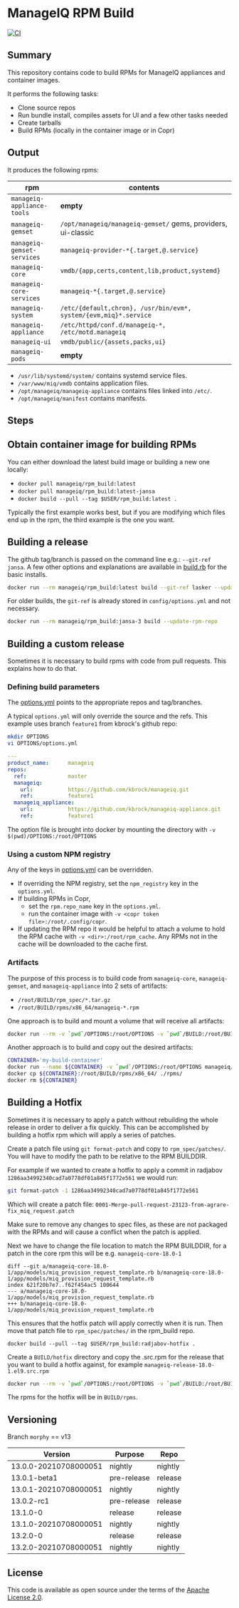 # ManageIQ RPM Build

[![CI](https://github.com/ManageIQ/manageiq-rpm_build/actions/workflows/ci.yaml/badge.svg?branch=master)](https://github.com/ManageIQ/manageiq-rpm_build/actions/workflows/ci.yaml)

## Summary

This repository contains code to build RPMs for ManageIQ appliances and container images.

It performs the following tasks:

  * Clone source repos
  * Run bundle install, compiles assets for UI and a few other tasks needed
  * Create tarballs
  * Build RPMs (locally in the container image or in Copr)

## Output

It produces the following rpms:

| rpm                        | contents                                                          |
|----------------------------|-------------------------------------------------------------------|
| `manageiq-appliance-tools` | **empty**                                                         |
| `manageiq-gemset`          | `/opt/manageiq/manageiq-gemset/` gems, providers, ui-classic      |
| `manageiq-gemset-services` | `manageiq-provider-*{.target,@.service}`                          |
| `manageiq-core`            | `vmdb/{app,certs,content,lib,product,systemd}`                    |
| `manageiq-core-services`   | `manageiq-*{.target,@.service}`                                   |
| `manageiq-system`          | `/etc/{default,chron}, /usr/bin/evm*, system/{evm,miq}*.service`  |
| `manageiq-appliance`       | `/etc/httpd/conf.d/manageiq-*, /etc/motd.manageiq`                |
| `manageiq-ui`              | `vmdb/public/{assets,packs,ui}`                                   |
| `manageiq-pods`            | **empty**                                                         |

* `/usr/lib/systemd/system/` contains systemd service files.
* `/var/www/miq/vmdb` contains application files.
* `/opt/manageiq/manageiq-appliance` contains files linked into `/etc/`.
* `/opt/manageiq/manifest` contains manifests.

## Steps

## Obtain container image for building RPMs

You can either download the latest build image or building a new one locally:

  - `docker pull manageiq/rpm_build:latest`
  - `docker pull manageiq/rpm_build:latest-jansa`
  - `docker build --pull --tag $USER/rpm_build:latest .`

Typically the first example works best, but if you are modifying which files end up in the rpm, the third example is the one you want.

## Building a release

The github tag/branch is passed on the command line e.g.: `--git-ref jansa`. A few other options and explanations are available in [build.rb](blob/master/bin/build.rb#L8) for the basic installs.


```sh
docker run --rm manageiq/rpm_build:latest build --git-ref lasker --update-rpm-repo
```

For older builds, the `git-ref` is already stored in `config/options.yml` and not necessary.

```sh
docker run --rm manageiq/rpm_build:jansa-3 build --update-rpm-repo
```

## Building a custom release

Sometimes it is necessary to build rpms with code from pull requests. This explains how to do that.

### Defining build parameters

The [options.yml](blob/master/config/options.yml) points to the appropriate repos and tag/branches.

A typical `options.yml` will only override the source and the refs. This example uses branch `feature1` from kbrock's github repo:

```sh
mkdir OPTIONS
vi OPTIONS/options.yml
```

```yaml
---
product_name:      manageiq
repos:
  ref:             master
  manageiq:
    url:           https://github.com/kbrock/manageiq.git
    ref:           feature1
  manageiq_appliance:
    url:           https://github.com/kbrock/manageiq-appliance.git
    ref:           feature1
```

The option file is brought into docker by mounting the directory with `-v $(pwd)/OPTIONS:/root/OPTIONS`

### Using a custom NPM registry

Any of the keys in [options.yml](blob/master/config/options.yml) can be overridden.

   - If overriding the NPM registry, set the `npm_registry` key in the `options.yml`.
   - If building RPMs in Copr,
     - set the `rpm.repo_name` key in the `options.yml`.
     - run the container image with `-v <copr token file>:/root/.config/copr`.
   - If updating the RPM repo it would be helpful to attach a volume to hold the RPM cache with `-v <dir>:/root/rpm_cache`.
     Any RPMs not in the cache will be downloaded to the cache first.

### Artifacts

The purpose of this process is to build code from `manageiq-core`, `manageiq-gemset`, and `manageiq-appliance` into 2 sets of artifacts:

- `/root/BUILD/rpm_spec/*.tar.gz`
- `/root/BUILD/rpms/x86_64/manageiq-*.rpm`

One approach is to build and mount a volume that will receive all artifacts:

```sh
docker run --rm -v `pwd`/OPTIONS:/root/OPTIONS -v `pwd`/BUILD:/root/BUILD manageiq/rpm_build:latest build
```

Another approach is to build and copy out the desired artifacts:

```sh
CONTAINER='my-build-container'
docker run --name ${CONTAINER} -v `pwd`/OPTIONS:/root/OPTIONS manageiq/rpm_build:latest build
docker cp ${CONTAINER}:/root/BUILD/rpms/x86_64/ ./rpms/
docker rm ${CONTAINER}
```

## Building a Hotfix

Sometimes it is necessary to apply a patch without rebuilding the whole release in order to
deliver a fix quickly.  This can be accomplished by building a hotfix rpm which will apply
a series of patches.

Create a patch file using `git format-patch` and copy to `rpm_spec/patches/`.  You will have to modify the path to be relative to the RPM BUILDDIR.

For example if we wanted to create a hotfix to apply a commit in radjabov `1286aa34992340cad7a0778df01a845f1772e561` we would run:
```sh
git format-patch -1 1286aa34992340cad7a0778df01a845f1772e561
```

Which will create a patch file: `0001-Merge-pull-request-23123-from-agrare-fix_miq_request.patch`

Make sure to remove any changes to spec files, as these are not packaged with the RPMs and will cause a conflict when
the patch is applied.

Next we have to change the file location to match the RPM BUILDDIR, for a patch in the core rpm this will be e.g. `manageiq-core-18.0-1`

```
diff --git a/manageiq-core-18.0-1/app/models/miq_provision_request_template.rb b/manageiq-core-18.0-1/app/models/miq_provision_request_template.rb
index 621f20b7e7..f62f454ac5 100644
--- a/manageiq-core-18.0-1/app/models/miq_provision_request_template.rb
+++ b/manageiq-core-18.0-1/app/models/miq_provision_request_template.rb
```

This ensures that the hotfix patch will apply correctly when it is run.  Then move that patch
file to `rpm_spec/patches/` in the rpm_build repo.

`docker build --pull --tag $USER/rpm_build:radjabov-hotfix .`

Create a `BUILD/hotfix` directory and copy the .src.rpm for the release that you want to
build a hotfix against, for example `manageiq-release-18.0-1.el9.src.rpm`

```sh
docker run --rm -v `pwd`/OPTIONS:/root/OPTIONS -v `pwd`/BUILD:/root/BUILD $USER/rpm_build:radjabov-hotfix build_hotfix
```

The rpms for the hotfix will be in `BUILD/rpms`.

## Versioning

Branch `morphy` == v13

| Version               | Purpose     | Repo    |
|-----------------------|-------------|---------|
| 13.0.0-20210708000051 | nightly     | nightly |
| 13.0.1-beta1          | pre-release | release |
| 13.0.1-20210708000051 | nightly     | nightly |
| 13.0.2-rc1            | pre-release | release |
| 13.1.0-0              | release     | release |
| 13.1.0-20210708000051 | nightly     | nightly |
| 13.2.0-0              | release     | release |
| 13.2.0-20210708000051 | nightly     | nightly |

## License

This code is available as open source under the terms of the [Apache License 2.0](LICENSE.txt).
